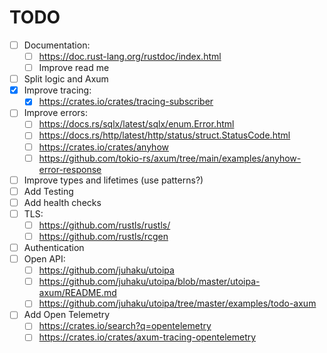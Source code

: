 # TODO

- [ ] Documentation:
  - [ ] <https://doc.rust-lang.org/rustdoc/index.html>
  - [ ] Improve read me
- [ ] Split logic and Axum
- [x] Improve tracing:
  - [x] <https://crates.io/crates/tracing-subscriber>
- [ ] Improve errors:
  - [ ] <https://docs.rs/sqlx/latest/sqlx/enum.Error.html>
  - [ ] <https://docs.rs/http/latest/http/status/struct.StatusCode.html>
  - [ ] <https://crates.io/crates/anyhow>
  - [ ] <https://github.com/tokio-rs/axum/tree/main/examples/anyhow-error-response>
- [ ] Improve types and lifetimes (use patterns?)
- [ ] Add Testing
- [ ] Add health checks
- [ ] TLS:
  - [ ] <https://github.com/rustls/rustls/>
  - [ ] <https://github.com/rustls/rcgen>
- [ ] Authentication
- [ ] Open API:
  - [ ] <https://github.com/juhaku/utoipa>
  - [ ] <https://github.com/juhaku/utoipa/blob/master/utoipa-axum/README.md>
  - [ ] <https://github.com/juhaku/utoipa/tree/master/examples/todo-axum>
- [ ] Add Open Telemetry
  - [ ] <https://crates.io/search?q=opentelemetry>
  - [ ] <https://crates.io/crates/axum-tracing-opentelemetry>
